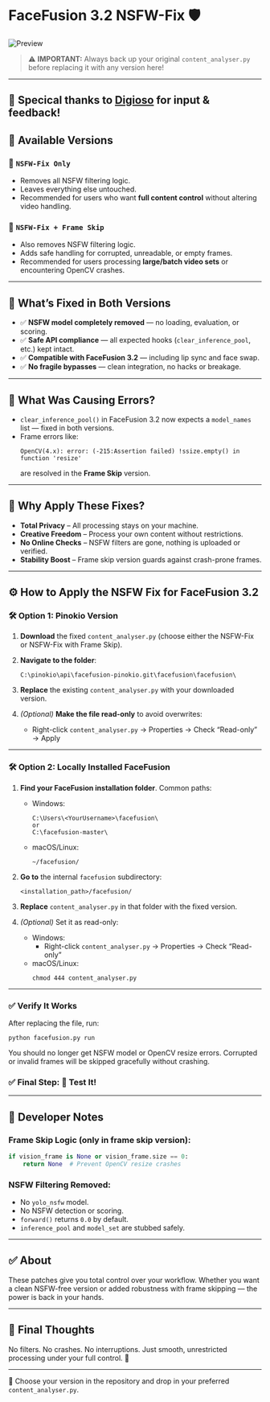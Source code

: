 # FaceFusion 3.2 NSFW-Fix 🛡️

![Preview](https://github.com/user-attachments/assets/1f859424-0509-488d-84a2-bb7da15b4694)

> ⚠️ **IMPORTANT:** Always back up your original `content_analyser.py` before replacing it with any version here!

---
🙏 Specical thanks to [Digioso](https://github.com/Digioso) for input & feedback!
---
## 📂 Available Versions

### 🔹 `NSFW-Fix Only`
- Removes all NSFW filtering logic.
- Leaves everything else untouched.
- Recommended for users who want **full content control** without altering video handling.

### 🔹 `NSFW-Fix + Frame Skip`
- Also removes NSFW filtering logic.
- Adds safe handling for corrupted, unreadable, or empty frames.
- Recommended for users processing **large/batch video sets** or encountering OpenCV crashes.

---

## 🔧 What’s Fixed in Both Versions
- ✅ **NSFW model completely removed** — no loading, evaluation, or scoring.
- ✅ **Safe API compliance** — all expected hooks (`clear_inference_pool`, etc.) kept intact.
- ✅ **Compatible with FaceFusion 3.2** — including lip sync and face swap.
- ✅ **No fragile bypasses** — clean integration, no hacks or breakage.

---

## 🚫 What Was Causing Errors?
- `clear_inference_pool()` in FaceFusion 3.2 now expects a `model_names` list — fixed in both versions.
- Frame errors like:
  ```
  OpenCV(4.x): error: (-215:Assertion failed) !ssize.empty() in function 'resize'
  ```
  are resolved in the **Frame Skip** version.

---

## 🌟 Why Apply These Fixes?
- **Total Privacy** – All processing stays on your machine.
- **Creative Freedom** – Process your own content without restrictions.
- **No Online Checks** – NSFW filters are gone, nothing is uploaded or verified.
- **Stability Boost** – Frame skip version guards against crash-prone frames.

---

## ⚙️ How to Apply the NSFW Fix for FaceFusion 3.2

### 🛠️ Option 1: Pinokio Version

1. **Download** the fixed `content_analyser.py` (choose either the NSFW-Fix or NSFW-Fix with Frame Skip).

2. **Navigate to the folder**:
   ```
   C:\pinokio\api\facefusion-pinokio.git\facefusion\facefusion\
   ```

3. **Replace** the existing `content_analyser.py` with your downloaded version.

4. *(Optional)* **Make the file read-only** to avoid overwrites:
   - Right-click `content_analyser.py` → Properties → Check “Read-only” → Apply

---

### 🛠️ Option 2: Locally Installed FaceFusion

1. **Find your FaceFusion installation folder**. Common paths:

   - Windows:
     ```
     C:\Users\<YourUsername>\facefusion\
     or
     C:\facefusion-master\
     ```

   - macOS/Linux:
     ```
     ~/facefusion/
     ```

2. **Go to** the internal `facefusion` subdirectory:
   ```
   <installation_path>/facefusion/
   ```

3. **Replace** `content_analyser.py` in that folder with the fixed version.

4. *(Optional)* Set it as read-only:
   - Windows:
     - Right-click `content_analyser.py` → Properties → Check “Read-only”
   - macOS/Linux:
     ```
     chmod 444 content_analyser.py
     ```

---

### ✅ Verify It Works

After replacing the file, run:
```
python facefusion.py run
```

You should no longer get NSFW model or OpenCV resize errors. Corrupted or invalid frames will be skipped gracefully without crashing.


### ✅ Final Step: 🧪 Test It!

---

## 🧠 Developer Notes

### Frame Skip Logic (only in frame skip version):
```python
if vision_frame is None or vision_frame.size == 0:
    return None  # Prevent OpenCV resize crashes
```

### NSFW Filtering Removed:
- No `yolo_nsfw` model.
- No NSFW detection or scoring.
- `forward()` returns `0.0` by default.
- `inference_pool` and `model_set` are stubbed safely.

---

## ✅ About
These patches give you total control over your workflow. Whether you want a clean NSFW-free version or added robustness with frame skipping — the power is back in your hands.

---

## 💬 Final Thoughts
No filters. No crashes. No interruptions. Just smooth, unrestricted processing under your full control. 💪

---

📌 Choose your version in the repository and drop in your preferred `content_analyser.py`.

